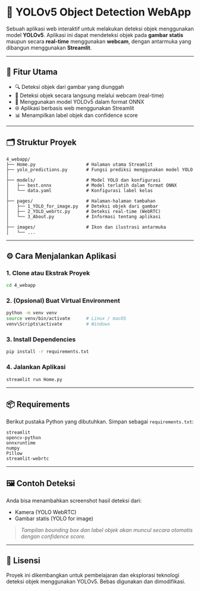 # 🧠 YOLOv5 Object Detection WebApp

Sebuah aplikasi web interaktif untuk melakukan deteksi objek menggunakan model **YOLOv5**. Aplikasi ini dapat mendeteksi objek pada **gambar statis** maupun secara **real-time** menggunakan **webcam**, dengan antarmuka yang dibangun menggunakan **Streamlit**.

---

## 🚀 Fitur Utama

- 🔍 Deteksi objek dari gambar yang diunggah
- 📸 Deteksi objek secara langsung melalui webcam (real-time)
- 🎯 Menggunakan model YOLOv5 dalam format ONNX
- 🌐 Aplikasi berbasis web menggunakan Streamlit
- 📊 Menampilkan label objek dan confidence score

---

## 🗂 Struktur Proyek

```
4_webapp/
├── Home.py                   # Halaman utama Streamlit
├── yolo_predictions.py       # Fungsi prediksi menggunakan model YOLO
│
├── models/                   # Model YOLO dan konfigurasi
│   ├── best.onnx             # Model terlatih dalam format ONNX
│   └── data.yaml             # Konfigurasi label kelas
│
├── pages/                    # Halaman-halaman tambahan
│   ├── 1_YOLO_for_image.py   # Deteksi objek dari gambar
│   ├── 2_YOLO_webrtc.py      # Deteksi real-time (WebRTC)
│   └── 3_About.py            # Informasi tentang aplikasi
│
├── images/                   # Ikon dan ilustrasi antarmuka
│   └── ...
```

---

## ⚙️ Cara Menjalankan Aplikasi

### 1. Clone atau Ekstrak Proyek

```bash
cd 4_webapp
```

### 2. (Opsional) Buat Virtual Environment

```bash
python -m venv venv
source venv/bin/activate      # Linux / macOS
venv\Scripts\activate         # Windows
```

### 3. Install Dependencies

```bash
pip install -r requirements.txt
```

### 4. Jalankan Aplikasi

```bash
streamlit run Home.py
```

---

## 📦 Requirements

Berikut pustaka Python yang dibutuhkan. Simpan sebagai `requirements.txt`:

```
streamlit
opencv-python
onnxruntime
numpy
Pillow
streamlit-webrtc
```

---

## 🖼 Contoh Deteksi

Anda bisa menambahkan screenshot hasil deteksi dari:

- Kamera (YOLO WebRTC)
- Gambar statis (YOLO for image)

> *Tampilan bounding box dan label objek akan muncul secara otomatis dengan confidence score.*

---

## 📄 Lisensi

Proyek ini dikembangkan untuk pembelajaran dan eksplorasi teknologi deteksi objek menggunakan YOLOv5. Bebas digunakan dan dimodifikasi.
